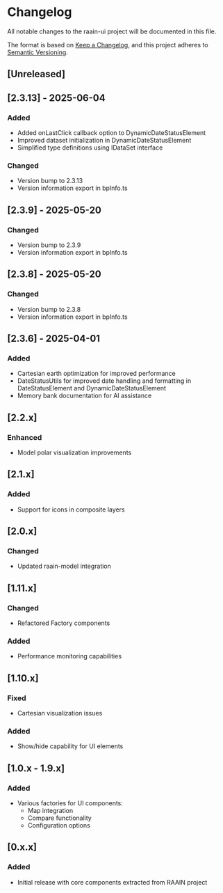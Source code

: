 # Changelog

All notable changes to the raain-ui project will be documented in this file.

The format is based on [Keep a Changelog](https://keepachangelog.com/en/1.0.0/),
and this project adheres to [Semantic Versioning](https://semver.org/spec/v2.0.0.html).

## [Unreleased]

## [2.3.13] - 2025-06-04

### Added

- Added onLastClick callback option to DynamicDateStatusElement
- Improved dataset initialization in DynamicDateStatusElement
- Simplified type definitions using IDataSet interface

### Changed

- Version bump to 2.3.13
- Version information export in bpInfo.ts

## [2.3.9] - 2025-05-20

### Changed

- Version bump to 2.3.9
- Version information export in bpInfo.ts

## [2.3.8] - 2025-05-20

### Changed

- Version bump to 2.3.8
- Version information export in bpInfo.ts

## [2.3.6] - 2025-04-01

### Added

- Cartesian earth optimization for improved performance
- DateStatusUtils for improved date handling and formatting in DateStatusElement and DynamicDateStatusElement
- Memory bank documentation for AI assistance

## [2.2.x]

### Enhanced

- Model polar visualization improvements

## [2.1.x]

### Added

- Support for icons in composite layers

## [2.0.x]

### Changed

- Updated raain-model integration

## [1.11.x]

### Changed

- Refactored Factory components

### Added

- Performance monitoring capabilities

## [1.10.x]

### Fixed

- Cartesian visualization issues

### Added

- Show/hide capability for UI elements

## [1.0.x - 1.9.x]

### Added

- Various factories for UI components:
    - Map integration
    - Compare functionality
    - Configuration options

## [0.x.x]

### Added

- Initial release with core components extracted from RAAIN project
